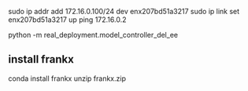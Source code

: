 sudo ip addr add 172.16.0.100/24 dev enx207bd51a3217
sudo ip link set enx207bd51a3217 up
ping 172.16.0.2


python -m real_deployment.model_controller_del_ee


## install frankx
conda install frankx
unzip frankx.zip